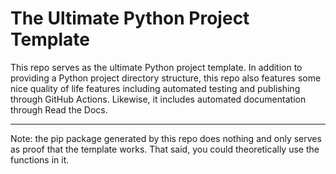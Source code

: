 # The Ultimate Python Project Template

This repo serves as the ultimate Python project template.
In addition to providing a Python project directory 
structure, this repo also features some nice quality of
life features including automated testing and publishing
through GitHub Actions. Likewise, it includes automated
documentation through Read the Docs. 

---

Note: the pip package generated by this repo does nothing
and only serves as proof that the template works. That said,
you could theoretically use the functions in it.
